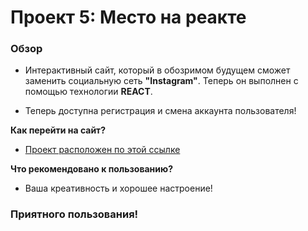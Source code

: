 # Проект 5: Место на реакте

### Обзор

* Интерактивный сайт, который в обозримом будущем сможет заменить социальную сеть **"Instagram"**. Теперь он выполнен с помощью технологии **REACT**.

* Теперь доступна регистрация и смена аккаунта пользователя!

**Как перейти на сайт?**

* [Проект расположен по этой ссылке]( https://gregory-mcbit.github.io/mesto/)

**Что рекомендовано к пользованию?**

* Ваша креативность и хорошее настроение!

### Приятного пользования!
